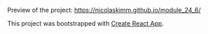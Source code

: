 Preview of the project: https://nicolaskimm.github.io/module_24_6/

This project was bootstrapped with [Create React App](https://github.com/facebookincubator/create-react-app).
